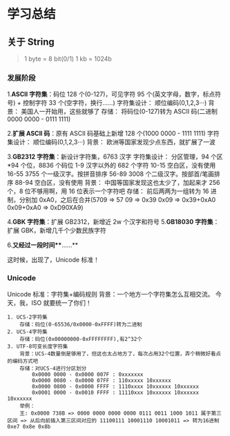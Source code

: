# 学习总结

## 关于 String

> 1 byte = 8 bit(0/1)
> 1 kb = 1024b

### 发展阶段

1.**ASCII 字符集**：码位 128 个(0-127)，可见字符 95 个(英文字母，数字，标点符号) + 控制字符 33 个(空字符，换行……)
字符集设计： 顺位编码(0,1,2,3···)
背景： 美国人一开始用，这些就够了
存储： 将码位(0-127)转为 ASCII 码(二进制 0000 0000 - 0111 1111)

2.**扩展 ASCII 码**：原有 ASCII 码基础上新增 128 个(1000 0000 - 1111 1111)
字符集设计： 顺位编码(0,1,2,3···)
背景： 欧洲等国家发现少点东西，就扩展了一波

3.**GB2312 字符集**：新设计字符集，6763 汉字
字符集设计： 分区管理，94 个区\*94 个位，8836 个码位
1-9 汉字以外的 682 个字符
10-15 空白区，没有使用
16-55 3755 个一级汉字。按拼音排序
56-89 3008 个二级汉字。按部首/笔画排序
88-94 空白区，没有使用
背景： 中国等国家发现这也太少了，加起来才 256 个，8 位不够用啊，用 16 位表示一个字符吧
存储： 前后两两为一组转为 16 进制，分别加 0xA0，之后在合并(5709 => 57 09 => 0x39 0x09 => 0x39+0xA0 0x09+0xA0 => 0xD90XA9)

4.**GBK 字符集**：扩展 GB2312，新增近 2w 个汉字和符号 5.**GB18030 字符集**：扩展 GBK，新增几千个少数民族字符

6.**又经过一段时间\*\***……\*\*

这时候，出现了，Unicode 标准！

### Unicode

Unicode 标准：字符集+编码规则
背景：一个地方一个字符集怎么互相交流。 今天，我，ISO 就要统一了你们！

    1. UCS-2字符集
    	存储：码位(0-65536/0x0000-0xFFFF)转为二进制
    2. UCS-4字符集
    	存储：码位(0x00000000-0xFFFFFFFF),有2^32个
    3. UTF-8可变长度字符集
    	背景：UCS-4数量倒是够用了，但这也太占地方了，每次占用32个位置，弄个稍微好看点的编码方式吧
    	存储：对UCS-4进行分区划分
    		0x0000 0000 - 0x0000 007F : 0xxxxxxx
    		0x0000 0080 - 0x0000 07FF : 110xxxxx 10xxxxxx
    		0x0000 0800 - 0x0000 FFFF : 1110xxxx 10xxxxxx 10xxxxxx
    		0x0001 0000 - 0x0010 FFFF : 11110xxx 10xxxxxx 10xxxxxx 10xxxxxx
    	举例：
    	王: 0x0000 738B => 0000 0000 0000 0000 0111 0011 1000 1011 属于第三区间 => 从后向前插入第三区间对应的 11100111 10001110 10001011 => 转为16进制 0xe7 0x8e 0x8b
